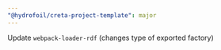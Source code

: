 ```yaml
---
"@hydrofoil/creta-project-template": major
---
```


Update `webpack-loader-rdf` (changes type of exported factory)

